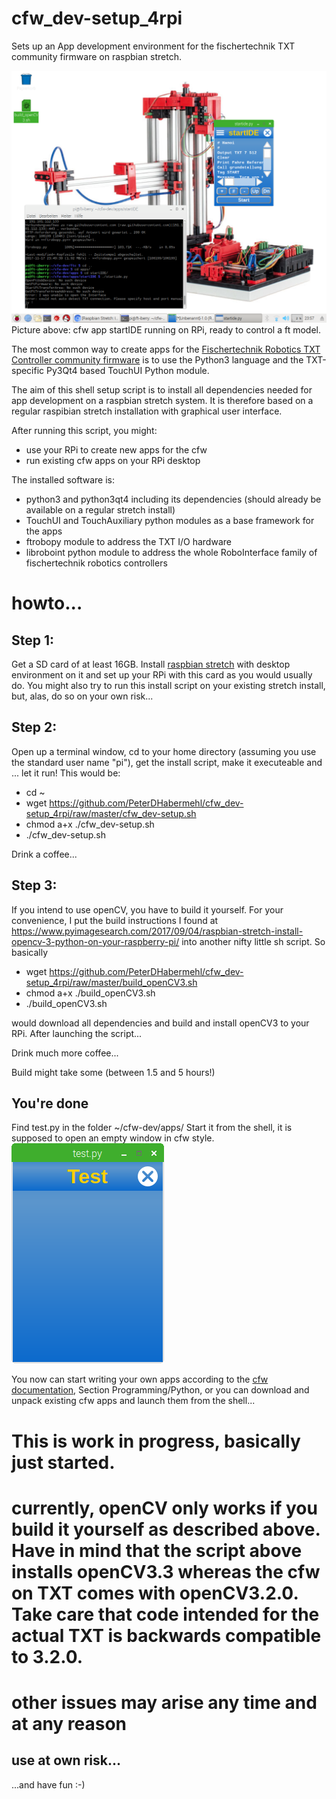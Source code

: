# cfw_dev-setup_4rpi

Sets up an App development environment for the fischertechnik TXT community firmware on raspbian stretch.


![cfw app startIDE running on RPi, ready to control a ft model](https://github.com/PeterDHabermehl/cfw_dev-setup_4rpi/raw/master/img/startIDEonRPi.png)
Picture above: cfw app startIDE running on RPi, ready to control a ft model.

The most common way to create apps for the [Fischertechnik Robotics TXT Controller community firmware](http://cfw.ftcommunity.de/) is to use the Python3 language and the TXT-specific Py3Qt4 based TouchUI Python module.

The aim of this shell setup script is to install all dependencies needed for app development on a raspbian stretch system. It is therefore based on a regular raspibian stretch installation with graphical user interface.

After running this script, you might:
- use your RPi to create new apps for the cfw
- run existing cfw apps on your RPi desktop

The installed software is:

- python3 and python3qt4 including its dependencies (should already be available on a regular stretch install)
- TouchUI and TouchAuxiliary python modules as a base framework for the apps
- ftrobopy module to address the TXT I/O hardware
- libroboint python module to address the whole RoboInterface family of fischertechnik robotics controllers

# howto...
## Step 1:
Get a SD card of at least 16GB. Install [raspbian stretch](https://www.raspberrypi.org/downloads/raspbian/) with desktop environment on it and set up your RPi with this card as you would usually do. You might also try to run this install script on your existing stretch install, but, alas, do so on your own risk...

## Step 2:
Open up a terminal window, cd to your home directory (assuming you use the standard user name "pi"), get the install script, make it executeable and ... let it run!
This would be:

- cd ~
- wget https://github.com/PeterDHabermehl/cfw_dev-setup_4rpi/raw/master/cfw_dev-setup.sh
- chmod a+x ./cfw_dev-setup.sh
- ./cfw_dev-setup.sh

Drink a coffee...

## Step 3:
If you intend to use openCV, you have to build it yourself. For your convenience, I put the build instructions I found at
https://www.pyimagesearch.com/2017/09/04/raspbian-stretch-install-opencv-3-python-on-your-raspberry-pi/
into another nifty little sh script. So basically

- wget https://github.com/PeterDHabermehl/cfw_dev-setup_4rpi/raw/master/build_openCV3.sh
- chmod a+x ./build_openCV3.sh
- ./build_openCV3.sh

would download all dependencies and build and install openCV3 to your RPi. After launching the script...

Drink much more coffee...

Build might take some (between 1.5 and 5 hours!)

## You're done
Find test.py in the folder ~/cfw-dev/apps/ 
Start it from the shell, it is supposed to open an empty window in cfw style.
![test.py](https://github.com/PeterDHabermehl/cfw_dev-setup_4rpi/raw/master/img/test.py.png)

You now can start writing your own apps according to the [cfw documentation](http://cfw.ftcommunity.de/), Section Programming/Python, or you can download and unpack existing cfw apps and launch them from the shell...


# This is work in progress, basically just started.
# currently, openCV only works if you build it yourself as described above. Have in mind that the script above installs openCV3.3 whereas the cfw on TXT comes with openCV3.2.0. Take care that code intended for the actual TXT is backwards compatible to 3.2.0.
# other issues may arise any time and at any reason

## use at own risk...
...and have fun :-)
